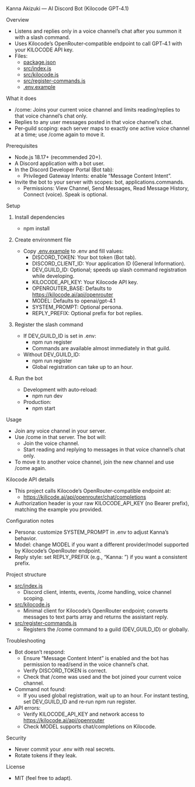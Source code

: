 Kanna Akizuki — AI Discord Bot (Kilocode GPT‑4.1)

Overview
- Listens and replies only in a voice channel’s chat after you summon it with a slash command.
- Uses Kilocode’s OpenRouter‑compatible endpoint to call GPT‑4.1 with your KILOCODE API key.
- Files:
  - [package.json](package.json)
  - [src/index.js](src/index.js)
  - [src/kilocode.js](src/kilocode.js)
  - [src/register-commands.js](src/register-commands.js)
  - [.env.example](.env.example)

What it does
- /come: Joins your current voice channel and limits reading/replies to that voice channel’s chat only.
- Replies to any user messages posted in that voice channel’s chat.
- Per‑guild scoping: each server maps to exactly one active voice channel at a time; use /come again to move it.

Prerequisites
- Node.js 18.17+ (recommended 20+).
- A Discord application with a bot user.
- In the Discord Developer Portal (Bot tab):
  - Privileged Gateway Intents: enable “Message Content Intent”.
- Invite the bot to your server with scopes: bot, applications.commands.
  - Permissions: View Channel, Send Messages, Read Message History, Connect (voice). Speak is optional.

Setup
1) Install dependencies
   - npm install

2) Create environment file
   - Copy [.env.example](.env.example) to .env and fill values:
     - DISCORD_TOKEN: Your bot token (Bot tab).
     - DISCORD_CLIENT_ID: Your application ID (General Information).
     - DEV_GUILD_ID: Optional; speeds up slash command registration while developing.
     - KILOCODE_API_KEY: Your Kilocode API key.
     - OPENROUTER_BASE: Defaults to https://kilocode.ai/api/openrouter
     - MODEL: Defaults to openai/gpt-4.1
     - SYSTEM_PROMPT: Optional persona.
     - REPLY_PREFIX: Optional prefix for bot replies.

3) Register the slash command
   - If DEV_GUILD_ID is set in .env:
     - npm run register
     - Commands are available almost immediately in that guild.
   - Without DEV_GUILD_ID:
     - npm run register
     - Global registration can take up to an hour.

4) Run the bot
   - Development with auto‑reload:
     - npm run dev
   - Production:
     - npm start

Usage
- Join any voice channel in your server.
- Use /come in that server. The bot will:
  - Join the voice channel.
  - Start reading and replying to messages in that voice channel’s chat only.
- To move it to another voice channel, join the new channel and use /come again.

Kilocode API details
- This project calls Kilocode’s OpenRouter‑compatible endpoint at:
  - https://kilicode.ai/api/openrouter/chat/completions
- Authorization header is your raw KILOCODE_API_KEY (no Bearer prefix), matching the example you provided.

Configuration notes
- Persona: customize SYSTEM_PROMPT in .env to adjust Kanna’s behavior.
- Model: change MODEL if you want a different provider/model supported by Kilocode’s OpenRouter endpoint.
- Reply style: set REPLY_PREFIX (e.g., “Kanna: ”) if you want a consistent prefix.

Project structure
- [src/index.js](src/index.js)
  - Discord client, intents, events, /come handling, voice channel scoping.
- [src/kilocode.js](src/kilocode.js)
  - Minimal client for Kilocode’s OpenRouter endpoint; converts messages to text parts array and returns the assistant reply.
- [src/register-commands.js](src/register-commands.js)
  - Registers the /come command to a guild (DEV_GUILD_ID) or globally.

Troubleshooting
- Bot doesn’t respond:
  - Ensure “Message Content Intent” is enabled and the bot has permission to read/send in the voice channel’s chat.
  - Verify DISCORD_TOKEN is correct.
  - Check that /come was used and the bot joined your current voice channel.
- Command not found:
  - If you used global registration, wait up to an hour. For instant testing, set DEV_GUILD_ID and re‑run npm run register.
- API errors:
  - Verify KILOCODE_API_KEY and network access to https://kilocode.ai/api/openrouter
  - Check MODEL supports chat/completions on Kilocode.

Security
- Never commit your .env with real secrets.
- Rotate tokens if they leak.

License
- MIT (feel free to adapt).